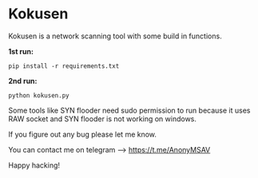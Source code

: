 # Kokusen
Kokusen is a network scanning tool with some build in functions.

**1st run:**

    pip install -r requirements.txt

**2nd run:**

    python kokusen.py 

Some tools like SYN flooder need sudo permission to run because it uses RAW socket and SYN flooder is not working on windows.

If you figure out any bug please let me know.

You can contact me on telegram --> https://t.me/AnonyMSAV

Happy hacking!
